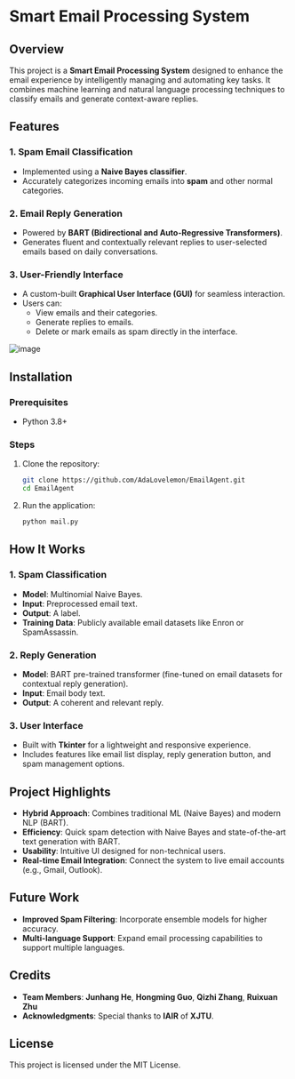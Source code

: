 # Smart Email Processing System  

## Overview  
This project is a **Smart Email Processing System** designed to enhance the email experience by intelligently managing and automating key tasks. It combines machine learning and natural language processing techniques to classify emails and generate context-aware replies.  

## Features  
### 1. **Spam Email Classification**  
- Implemented using a **Naive Bayes classifier**.  
- Accurately categorizes incoming emails into **spam** and other normal categories.  

### 2. **Email Reply Generation**  
- Powered by **BART (Bidirectional and Auto-Regressive Transformers)**.  
- Generates fluent and contextually relevant replies to user-selected emails based on daily conversations.  

### 3. **User-Friendly Interface**  
- A custom-built **Graphical User Interface (GUI)** for seamless interaction.  
- Users can:  
  - View emails and their categories.  
  - Generate replies to emails.  
  - Delete or mark emails as spam directly in the interface.  


![image](assets/mailAPP)


## Installation  
### Prerequisites  
- Python 3.8+  


### Steps  
1. Clone the repository:  
   ```bash  
   git clone https://github.com/AdaLovelemon/EmailAgent.git  
   cd EmailAgent
   ```  
2. Run the application:  
   ```bash  
   python mail.py  
   ```  

## How It Works  
### 1. **Spam Classification**  
- **Model**: Multinomial Naive Bayes.  
- **Input**: Preprocessed email text.  
- **Output**: A label.  
- **Training Data**: Publicly available email datasets like Enron or SpamAssassin.  

### 2. **Reply Generation**  
- **Model**: BART pre-trained transformer (fine-tuned on email datasets for contextual reply generation).  
- **Input**: Email body text.  
- **Output**: A coherent and relevant reply.  

### 3. **User Interface**  
- Built with **Tkinter** for a lightweight and responsive experience.  
- Includes features like email list display, reply generation button, and spam management options.  

## Project Highlights  
- **Hybrid Approach**: Combines traditional ML (Naive Bayes) and modern NLP (BART).  
- **Efficiency**: Quick spam detection with Naive Bayes and state-of-the-art text generation with BART.  
- **Usability**: Intuitive UI designed for non-technical users.  
- **Real-time Email Integration**: Connect the system to live email accounts (e.g., Gmail, Outlook).  

## Future Work  
- **Improved Spam Filtering**: Incorporate ensemble models for higher accuracy.  
- **Multi-language Support**: Expand email processing capabilities to support multiple languages.  

## Credits  
- **Team Members**: **Junhang He**, **Hongming Guo**, **Qizhi Zhang**, **Ruixuan Zhu** 
- **Acknowledgments**: Special thanks to **IAIR** of **XJTU**.

## License  
This project is licensed under the MIT License.  
